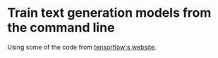 # Train text generation models from the command line
Using some of the code from [tensorflow's website](https://www.tensorflow.org/guide/keras/rnn).
